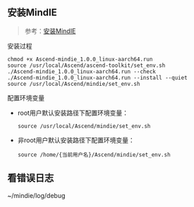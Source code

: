 
## 安装MindIE
> 参考：[安装MindIE](https://www.hiascend.com/document/detail/zh/mindie/100/envdeployment/instg/mindie_instg_0019.html)


安装过程
```
chmod +x Ascend-mindie_1.0.0_linux-aarch64.run
source /usr/local/Ascend/ascend-toolkit/set_env.sh
./Ascend-mindie_1.0.0_linux-aarch64.run --check
./Ascend-mindie_1.0.0_linux-aarch64.run --install --quiet
source /usr/local/Ascend/mindie/set_env.sh
```

配置环境变量

- root用户默认安装路径下配置环境变量：
    ```
    source /usr/local/Ascend/mindie/set_env.sh
    ```
- 非root用户默认安装路径下配置环境变量：
    ```
    source /home/{当前用户名}/Ascend/mindie/set_env.sh
    ```

## 看错误日志

~/mindie/log/debug
